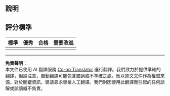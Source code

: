 <!--
CO_OP_TRANSLATOR_METADATA:
{
  "original_hash": "5ae7654f519ae831179409dc8e528055",
  "translation_date": "2025-08-27T00:23:25+00:00",
  "source_file": "6-consumer/lessons/1-speech-recognition/assignment.md",
  "language_code": "mo"
}
-->
## 說明

## 評分標準

| 標準 | 優秀 | 合格 | 需要改進 |
| -------- | --------- | -------- | ----------------- |
| |  |  |  |

---

**免責聲明**：  
本文件已使用 AI 翻譯服務 [Co-op Translator](https://github.com/Azure/co-op-translator) 進行翻譯。我們致力於提供準確的翻譯，但請注意，自動翻譯可能包含錯誤或不準確之處。應以原文文件作為權威來源。對於關鍵資訊，建議尋求專業人工翻譯。我們對因使用此翻譯而引起的任何誤解或誤讀概不負責。